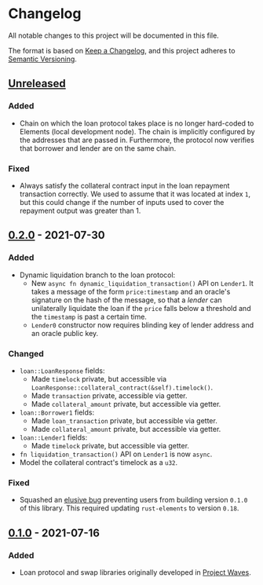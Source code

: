 # Changelog

All notable changes to this project will be documented in this file.

The format is based on [Keep a Changelog](https://keepachangelog.com/en/1.0.0/),
and this project adheres to [Semantic Versioning](https://semver.org/spec/v2.0.0.html).

## [Unreleased]

### Added

- Chain on which the loan protocol takes place is no longer hard-coded to Elements (local development node).
  The chain is implicitly configured by the addresses that are passed in.
  Furthermore, the protocol now verifies that borrower and lender are on the same chain.

### Fixed

- Always satisfy the collateral contract input in the loan repayment transaction correctly.
  We used to assume that it was located at index `1`, but this could change if the number of inputs used to cover the repayment output was greater than 1.

## [0.2.0] - 2021-07-30

### Added

- Dynamic liquidation branch to the loan protocol:
  - New `async fn dynamic_liquidation_transaction()` API on `Lender1`.
    It takes a message of the form `price:timestamp` and an oracle's signature on the hash of the message, so that a _lender_ can unilaterally liquidate the loan if the `price` falls below a threshold and the `timestamp` is past a certain time.
  - `Lender0` constructor now requires blinding key of lender address and an oracle public key.

### Changed

- `loan::LoanResponse` fields:
  - Made `timelock` private, but accessible via `LoanResponse::collateral_contract(&self).timelock()`.
  - Made `transaction` private, accessible via getter.
  - Made `collateral_amount` private, but accessible via getter.
- `loan::Borrower1` fields:
  - Made `loan_transaction` private, but accessible via getter.
  - Made `collateral_amount` private, but accessible via getter.
- `loan::Lender1` fields:
  - Made `timelock` private, but accessible via getter.
- `fn liquidation_transaction()` API on `Lender1` is now `async`.
- Model the collateral contract's timelock as a `u32`.

### Fixed

- Squashed an [elusive bug](https://github.com/comit-network/baru/issues/35) preventing users from building version `0.1.0` of this library.
  This required updating `rust-elements` to version `0.18`.

## [0.1.0] - 2021-07-16

### Added

- Loan protocol and swap libraries originally developed in [Project Waves](https://github.com/comit-network/waves).

[Unreleased]: https://github.com/comit-network/baru/compare/0.2.0...HEAD
[0.2.0]: https://github.com/comit-network/baru/compare/0.1.0...0.2.0
[0.1.0]: https://github.com/comit-network/baru/releases/tag/0.1.0
